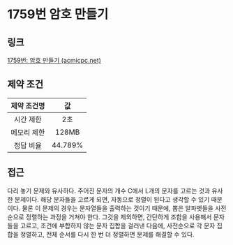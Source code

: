 # 1759번 암호 만들기

## 링크

[1759번: 암호 만들기 (acmicpc.net)](https://www.acmicpc.net/problem/1759)

## 제약 조건

| 제약 조건명 |   값    |
| :---------: | :-----: |
|  시간 제한  |   2초   |
| 메모리 제한 |  128MB  |
|  정답 비율  | 44.789% |

## 접근

다리 놓기 문제와 유사하다. 주어진 문자의 개수 C에서 L개의 문자를 고르는 것과 유사한 문제이다. 해당 문자들을 고르게 되면, 자동으로 정렬이 된다고 생각할 수 있기 때문이다. 물론 이 문제의 경우는 문자열들을 출력하는 것이기 때문에, 뽑은 알파벳들을 사전순으로 정렬하는 과정을 거쳐야 한다. 그것을 제외하면, 간단하게 조합을 사용해서 문자들을 고르고, 조건에 부합하지 않는 문자 집합을 걸러낸 다음에, 사전순으로 각 문자 집합을 정렬하고, 전체 순서를 다시 한 번 더 정렬하면 문제를 해결할 수 있다.

